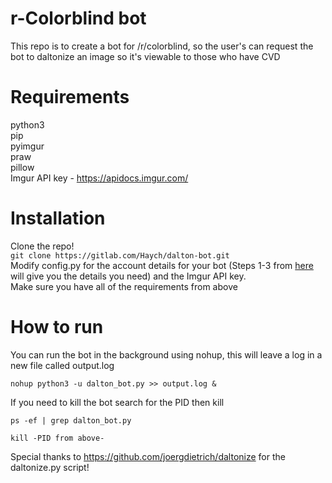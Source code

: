 # r-Colorblind bot

This repo is to create a bot for /r/colorblind, so the user's can request the bot to daltonize an image so it's viewable to those who have CVD

# Requirements
python3  
pip  
pyimgur  
praw   
pillow  
Imgur API key - https://apidocs.imgur.com/  
  
# Installation
Clone the repo!   
`git clone https://gitlab.com/Haych/dalton-bot.git`  
Modify config.py for the account details for your bot (Steps 1-3 from [here](https://www.instructables.com/Reddit-Reply-Bot/) will give you the details you need) and the Imgur API key.  
Make sure you have all of the requirements from above  

# How to run

You can run the bot in the background using nohup, this will leave a log in a new file called output.log  
  
`nohup python3 -u dalton_bot.py >> output.log &`  

If you need to kill the bot search for the PID then kill  
  
`ps -ef | grep dalton_bot.py`  
  
`kill -PID from above-`  
  
  
    
      
  
Special thanks to https://github.com/joergdietrich/daltonize for the daltonize.py script!  